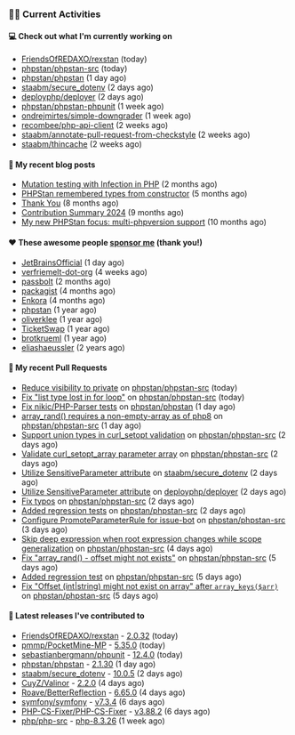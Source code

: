 ### 👨‍💻 Current Activities


#### 💻 Check out what I'm currently working on

- [FriendsOfREDAXO/rexstan](https://github.com/FriendsOfREDAXO/rexstan) (today)
- [phpstan/phpstan-src](https://github.com/phpstan/phpstan-src) (today)
- [phpstan/phpstan](https://github.com/phpstan/phpstan) (1 day ago)
- [staabm/secure_dotenv](https://github.com/staabm/secure_dotenv) (2 days ago)
- [deployphp/deployer](https://github.com/deployphp/deployer) (2 days ago)
- [phpstan/phpstan-phpunit](https://github.com/phpstan/phpstan-phpunit) (1 week ago)
- [ondrejmirtes/simple-downgrader](https://github.com/ondrejmirtes/simple-downgrader) (1 week ago)
- [recombee/php-api-client](https://github.com/recombee/php-api-client) (2 weeks ago)
- [staabm/annotate-pull-request-from-checkstyle](https://github.com/staabm/annotate-pull-request-from-checkstyle) (2 weeks ago)
- [staabm/thincache](https://github.com/staabm/thincache) (2 weeks ago)


#### 📜 My recent blog posts

- [Mutation testing with Infection in PHP](https://staabm.github.io/2025/08/01/infection-php-mutation-testing.html) (2 months ago)
- [PHPStan remembered types from constructor](https://staabm.github.io/2025/04/15/phpstan-remember-constructor-types.html) (5 months ago)
- [Thank You](https://staabm.github.io/2025/01/24/thank-you.html) (8 months ago)
- [Contribution Summary 2024](https://staabm.github.io/2024/12/11/contribution-summary-2024.html) (9 months ago)
- [My new PHPStan focus: multi-phpversion support](https://staabm.github.io/2024/11/28/phpstan-php-version-in-scope.html) (10 months ago)


#### ❤️ These awesome people [sponsor me](https://github.com/sponsors/staabm) (thank you!)

- [JetBrainsOfficial](https://github.com/JetBrainsOfficial) (1 day ago)
- [verfriemelt-dot-org](https://github.com/verfriemelt-dot-org) (4 weeks ago)
- [passbolt](https://github.com/passbolt) (2 months ago)
- [packagist](https://github.com/packagist) (4 months ago)
- [Enkora](https://github.com/Enkora) (4 months ago)
- [phpstan](https://github.com/phpstan) (1 year ago)
- [oliverklee](https://github.com/oliverklee) (1 year ago)
- [TicketSwap](https://github.com/TicketSwap) (1 year ago)
- [brotkrueml](https://github.com/brotkrueml) (1 year ago)
- [eliashaeussler](https://github.com/eliashaeussler) (2 years ago)


#### 🔨 My recent Pull Requests

- [Reduce visibility to private](https://github.com/phpstan/phpstan-src/pull/4404) on [phpstan/phpstan-src](https://github.com/phpstan/phpstan-src) (today)
- [Fix &#34;list type lost in for loop&#34;](https://github.com/phpstan/phpstan-src/pull/4403) on [phpstan/phpstan-src](https://github.com/phpstan/phpstan-src) (today)
- [Fix nikic/PHP-Parser tests](https://github.com/phpstan/phpstan/pull/13619) on [phpstan/phpstan](https://github.com/phpstan/phpstan) (1 day ago)
- [array_rand() requires a non-empty-array as of php8](https://github.com/phpstan/phpstan-src/pull/4397) on [phpstan/phpstan-src](https://github.com/phpstan/phpstan-src) (1 day ago)
- [Support union types in curl_setopt validation](https://github.com/phpstan/phpstan-src/pull/4396) on [phpstan/phpstan-src](https://github.com/phpstan/phpstan-src) (2 days ago)
- [Validate curl_setopt_array parameter array](https://github.com/phpstan/phpstan-src/pull/4395) on [phpstan/phpstan-src](https://github.com/phpstan/phpstan-src) (2 days ago)
- [Utilize SensitiveParameter attribute](https://github.com/staabm/secure_dotenv/pull/19) on [staabm/secure_dotenv](https://github.com/staabm/secure_dotenv) (2 days ago)
- [Utilize SensitiveParameter attribute](https://github.com/deployphp/deployer/pull/4122) on [deployphp/deployer](https://github.com/deployphp/deployer) (2 days ago)
- [Fix typos](https://github.com/phpstan/phpstan-src/pull/4394) on [phpstan/phpstan-src](https://github.com/phpstan/phpstan-src) (2 days ago)
- [Added regression tests](https://github.com/phpstan/phpstan-src/pull/4393) on [phpstan/phpstan-src](https://github.com/phpstan/phpstan-src) (2 days ago)
- [Configure PromoteParameterRule for issue-bot](https://github.com/phpstan/phpstan-src/pull/4392) on [phpstan/phpstan-src](https://github.com/phpstan/phpstan-src) (3 days ago)
- [Skip deep expression when root expression changes while scope generalization](https://github.com/phpstan/phpstan-src/pull/4390) on [phpstan/phpstan-src](https://github.com/phpstan/phpstan-src) (4 days ago)
- [Fix &#34;array_rand() - offset might not exists&#34;](https://github.com/phpstan/phpstan-src/pull/4383) on [phpstan/phpstan-src](https://github.com/phpstan/phpstan-src) (5 days ago)
- [Added regression test](https://github.com/phpstan/phpstan-src/pull/4382) on [phpstan/phpstan-src](https://github.com/phpstan/phpstan-src) (5 days ago)
- [Fix &#34;Offset (int|string) might not exist on array&#34; after `array_keys($arr)`](https://github.com/phpstan/phpstan-src/pull/4381) on [phpstan/phpstan-src](https://github.com/phpstan/phpstan-src) (5 days ago)


#### 🔭 Latest releases I've contributed to

- [FriendsOfREDAXO/rexstan](https://github.com/FriendsOfREDAXO/rexstan) - [2.0.32](https://github.com/FriendsOfREDAXO/rexstan/releases/tag/2.0.32) (today)
- [pmmp/PocketMine-MP](https://github.com/pmmp/PocketMine-MP) - [5.35.0](https://github.com/pmmp/PocketMine-MP/releases/tag/5.35.0) (today)
- [sebastianbergmann/phpunit](https://github.com/sebastianbergmann/phpunit) - [12.4.0](https://github.com/sebastianbergmann/phpunit/releases/tag/12.4.0) (today)
- [phpstan/phpstan](https://github.com/phpstan/phpstan) - [2.1.30](https://github.com/phpstan/phpstan/releases/tag/2.1.30) (1 day ago)
- [staabm/secure_dotenv](https://github.com/staabm/secure_dotenv) - [10.0.5](https://github.com/staabm/secure_dotenv/releases/tag/10.0.5) (2 days ago)
- [CuyZ/Valinor](https://github.com/CuyZ/Valinor) - [2.2.0](https://github.com/CuyZ/Valinor/releases/tag/2.2.0) (4 days ago)
- [Roave/BetterReflection](https://github.com/Roave/BetterReflection) - [6.65.0](https://github.com/Roave/BetterReflection/releases/tag/6.65.0) (4 days ago)
- [symfony/symfony](https://github.com/symfony/symfony) - [v7.3.4](https://github.com/symfony/symfony/releases/tag/v7.3.4) (6 days ago)
- [PHP-CS-Fixer/PHP-CS-Fixer](https://github.com/PHP-CS-Fixer/PHP-CS-Fixer) - [v3.88.2](https://github.com/PHP-CS-Fixer/PHP-CS-Fixer/releases/tag/v3.88.2) (6 days ago)
- [php/php-src](https://github.com/php/php-src) - [php-8.3.26](https://github.com/php/php-src/releases/tag/php-8.3.26) (1 week ago)
